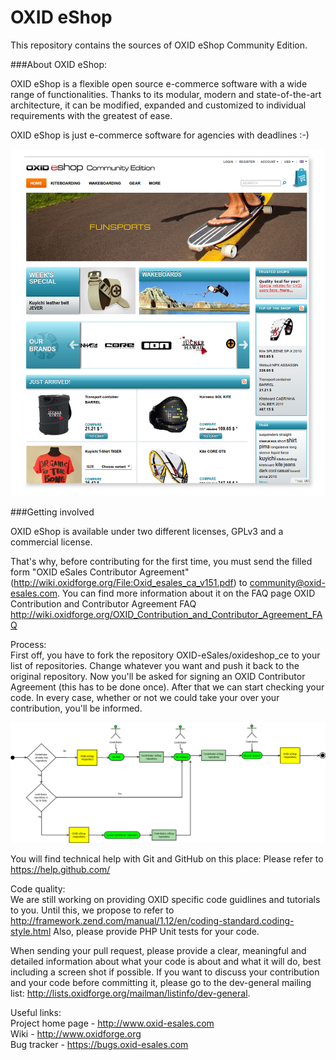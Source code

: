 OXID eShop
==========

This repository contains the sources of OXID eShop Community Edition.

###About OXID eShop:

OXID eShop is a flexible open source e-commerce software with a wide range of functionalities. 
Thanks to its modular, modern and state-of-the-art architecture, it can be modified, expanded 
and customized to individual requirements with the greatest of ease. 

OXID eShop is just e-commerce software for agencies with deadlines :-)

![Image alt](frontend.png)


###Getting involved

OXID eShop is available under two different licenses, GPLv3 and a commercial license.

That's why, before contributing for the first time, you must send the filled form "OXID eSales Contributor Agreement" 
(http://wiki.oxidforge.org/File:Oxid_esales_ca_v151.pdf) to community@oxid-esales.com. You can find more 
information about it on the FAQ page OXID Contribution and Contributor Agreement FAQ
http://wiki.oxidforge.org/OXID_Contribution_and_Contributor_Agreement_FAQ

Process:<br>
First off, you have to fork the repository OXID-eSales/oxideshop_ce to your list of repositories. Change whatever you want and push it back to the original repository. Now you'll be asked for signing an OXID Contributor Agreement (this has to be done once). After that we can start checking your code. In every case, whether or not we could take your over your contribution, you'll be informed.

![Image alt](git_contributor-activity.png)

You will find technical help with Git and GitHub on this place:
Please refer to https://help.github.com/

Code quality:<br>
We are still working on providing OXID specific code guidlines and tutorials to you. Until this, we propose to refer to 
http://framework.zend.com/manual/1.12/en/coding-standard.coding-style.html
Also, please provide PHP Unit tests for your code.

When sending your pull request, please provide a clear, meaningful and detailed information about what your code is about and what it will do, best including a screen shot if possible.
If you want to discuss your contribution and your code before committing it, please go to the dev-general mailing list: http://lists.oxidforge.org/mailman/listinfo/dev-general.

Useful links:<br>
Project home page - http://www.oxid-esales.com<br>
Wiki - http://www.oxidforge.org<br>
Bug tracker - https://bugs.oxid-esales.com
